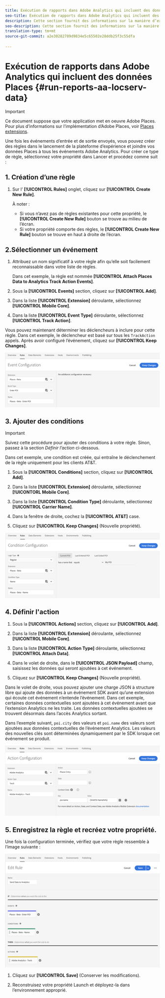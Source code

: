 ```yaml
---
title: Exécution de rapports dans Adobe Analytics qui incluent des données Places
seo-title: Exécution de rapports dans Adobe Analytics qui incluent des données Places
description: Cette section fournit des informations sur la manière d’exécuter des rapports dans Analytics qui incluent des données Places.
seo-description: Cette section fournit des informations sur la manière d’exécuter des rapports dans Analytics qui incluent des données Places.
translation-type: tm+mt
source-git-commit: a2e30282789d9834e5c65502e28ddb25f3c55dfa

---
```



# Exécution de rapports dans Adobe Analytics qui incluent des données Places {#run-reports-aa-locserv-data}

>[!IMPORTANT]
>
>Ce document suppose que votre application met en oeuvre Adobe Places. Pour plus d’informations sur l’implémentation d’Adobe Places, voir [Places extensions](/help/places-ext-aep-sdks/places-extension/places-extension.md).

Une fois les événements d’entrée et de sortie envoyés, vous pouvez créer des règles dans le lancement de la plateforme d’expérience et joindre vos données Places à tous les événements Adobe Analytics. Pour créer ce type de règle, sélectionnez votre propriété dans Lancer et procédez comme suit :

## 1. Création d’une règle

1. Sur l’ **[!UICONTROL Rules]** onglet, cliquez sur **[!UICONTROL Create New Rule]**.

   À noter :
   * Si vous n’avez pas de règles existantes pour cette propriété, le **[!UICONTROL Create New Rule]** bouton se trouve au milieu de l’écran.
   * Si votre propriété comporte des règles, le **[!UICONTROL Create New Rule]** bouton se trouve en haut à droite de l’écran.

## 2.Sélectionner un événement

1. Attribuez un nom significatif à votre règle afin qu’elle soit facilement reconnaissable dans votre liste de règles.

   Dans cet exemple, la règle est nommée **[!UICONTROL Attach Places Data to Analytics Track Action Events]**.

1. Sous la **[!UICONTROL Events]** section, cliquez sur **[!UICONTROL Add]**.

1. Dans la liste **[!UICONTROL Extension]** déroulante, sélectionnez **[!UICONTROL Mobile Core]**.

1. Dans la liste **[!UICONTROL Event Type]** déroulante, sélectionnez **[!UICONTROL Track Action]**.

Vous pouvez maintenant déterminer les déclencheurs à inclure pour cette règle. Dans cet exemple, le déclencheur est basé sur tous les `TrackAction` appels. Après avoir configuré l’événement, cliquez sur **[!UICONTROL Keep Changes]**.

!["créer un événement"](/help/assets/pt-selectEvent.png)


## 3. Ajouter des conditions

>[!IMPORTANT]
>
>Suivez cette procédure pour ajouter des conditions à votre règle. Sinon, passez à la section *Définir l’action* ci-dessous.

Dans cet exemple, une condition est créée, qui entraîne le déclenchement de la règle uniquement pour les clients AT&amp;T.

1. Sous la **[!UICONTROL Conditions]** section, cliquez sur **[!UICONTROL Add]**.

1. Dans la liste **[!UICONTROL Extension]** déroulante, sélectionnez **[!UICONTORL Mobile Core]**.

1. Dans la liste **[!UICONTROL Condition Type]** déroulante, sélectionnez **[!UICONTROL Carrier Name]**.

1. Dans la fenêtre de droite, cochez la **[!UICONTROL AT&T]** case.

1. Cliquez sur **[!UICONTROL Keep Changes]** (Nouvelle propriété).

!["create a condition"](/help/assets/pt-setCondition.png)

## 4. Définir l'action

1. Sous la **[!UICONTROL Actions]** section, cliquez sur **[!UICONTROL Add]**.

1. Dans la liste **[!UICONTROL Extension]** déroulante, sélectionnez **[!UICONTROL Mobile Core]**.

1. Dans la liste **[!UICONTROL Action Type]** déroulante, sélectionnez **[!UICONTROL Attach Data]**.

1. Dans le volet de droite, dans le **[!UICONTROL JSON Payload]** champ, saisissez les données qui seront ajoutées à cet événement.

1. Cliquez sur **[!UICONTROL Keep Changes]** (Nouvelle propriété).

Dans le volet de droite, vous pouvez ajouter une charge JSON à structure libre qui ajoute des données à un événement SDK avant qu’une extension qui écoute cet événement n’entende l’événement. Dans cet exemple, certaines données contextuelles sont ajoutées à cet événement avant que l’extension Analytics ne les traite. Les données contextuelles ajoutées se trouvent désormais dans l’accès Analytics sortant.

Dans l’exemple suivant, `poi.city` des valeurs et `poi.name` des valeurs sont ajoutées aux données contextuelles de l’événement Analytics. Les valeurs des nouvelles clés sont déterminées dynamiquement par le SDK lorsque cet événement se produit.

!["créer une action"](/help/assets/pt-setAction.png)

## 5. Enregistrez la règle et recréez votre propriété.

Une fois la configuration terminée, vérifiez que votre règle ressemble à l’image suivante :

!["la règle est terminée."](/help/assets/pt-ruleComplete.png)

1. Cliquez sur **[!UICONTROL Save]** (Conserver les modifications).

1. Reconstruisez votre propriété Launch et déployez-la dans l’environnement approprié.
